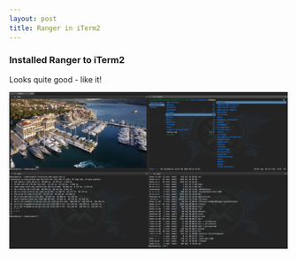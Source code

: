 ```yaml
---
layout: post
title: Ranger in iTerm2
---
```


### Installed Ranger to iTerm2
Looks quite good - like it!

<a href="/images/ranger.png"><img src="/images/ranger.png" width="700" /><a>
